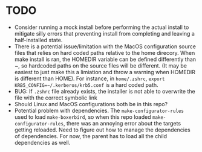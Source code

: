 # TODO

- Consider running a mock install before performing the actual install to mitigate silly
  errors that preventing install from completing and leaving a half-installed state.
- There is a potential issue/limitation with the MacOS configuration source files that
  relies on hard coded paths relative to the home direcory. When make install is ran,
  the HOMEDIR variable can be defined differently than ~, so hardcoded paths on the
  source files will be different. (It may be easiest to just make this a limiation and
  throw a warning when HOMEDIR is different than HOME). For instance, in `home/.zshrc`,
  `export KRB5_CONFIG=~/.kerberos/krb5.conf` is a hard coded path.
- BUG: If `.zshrc` file already exists, the installer is not able to overwrite the
  file with the correct symbolic link
- Should Linux and MacOS configurations both be in this repo?
- Potential problem with dependencies. The `make-configurator-rules` used to load
  `make-boxerbird`, so when this repo loaded `make-configurator-rules`, there was an
  annoying error about the targets getting reloaded. Need to figure out how to manage
  the dependencies of dependencies. For now, the parent has to load all the child
  dependencies as well.
